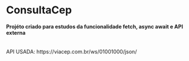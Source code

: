 # ConsultaCep
<h4>Projéto criado para estudos da funcionalidade fetch, async await e API externa</h4> <br>
API USADA: https://viacep.com.br/ws/01001000/json/
